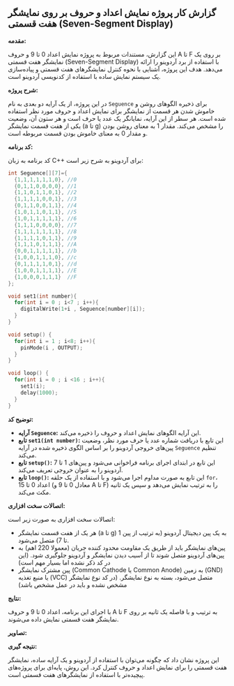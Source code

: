 ## گزارش کار پروژه نمایش اعداد و حروف بر روی نمایشگر هفت قسمتی (Seven-Segment Display)

**مقدمه:**

این گزارش، مستندات مربوط به پروژه نمایش اعداد 0 تا 9 و حروف A تا F بر روی یک نمایشگر هفت قسمتی (Seven-Segment Display) با استفاده از برد آردوینو را ارائه می‌دهد. هدف این پروژه، آشنایی با نحوه کنترل نمایشگرهای هفت قسمتی و پیاده‌سازی یک سیستم نمایش ساده با استفاده از کدنویسی آردوینو است.

**شرح پروژه:**

در این پروژه، از یک آرایه دو بعدی به نام `Seguence` برای ذخیره الگوهای روشن و خاموش شدن هر قسمت از نمایشگر برای نمایش اعداد و حروف مورد نظر استفاده شده است. هر سطر از این آرایه، نمایانگر یک عدد یا حرف است و هر ستون آن، وضعیت یکی از هفت قسمت نمایشگر (a تا g) را مشخص می‌کند. مقدار 1 به معنای روشن بودن و مقدار 0 به معنای خاموش بودن قسمت مربوطه است.

**کد برنامه:**

کد برنامه به زبان C++ برای آردوینو به شرح زیر است:

```cpp
int Seguence[][7]={
  {1,1,1,1,1,1,0}, //0
  {0,1,1,0,0,0,0}, //1
  {1,1,0,1,1,0,1}, //2
  {1,1,1,1,0,0,1}, //3
  {0,1,1,0,0,1,1}, //4
  {1,0,1,1,0,1,1}, //5
  {1,0,1,1,1,1,1}, //6
  {1,1,1,0,0,0,0}, //7
  {1,1,1,1,1,1,1}, //8
  {1,1,1,1,0,1,1}, //9
  {1,1,1,0,1,1,1}, //A
  {0,0,1,1,1,1,1}, //b
  {1,0,0,1,1,1,0}, //c
  {0,1,1,1,1,0,1}, //d
  {1,0,0,1,1,1,1}, //E
  {1,0,0,0,1,1,1}  //F
};

void set1(int number){
  for(int i = 0 ; i<7 ; i++){
    digitalWrite(1+i , Seguence[number][i]);
  }
}

void setup() {
  for(int i = 1 ; i<8; i++){
    pinMode(i , OUTPUT);
  }
}

void loop() {
  for(int i = 0 ; i <16 ; i++){
    set1(i);
    delay(1000);
  }
}
```

**توضیح کد:**

*   **آرایه `Seguence`:** این آرایه الگوهای نمایش اعداد و حروف را ذخیره می‌کند.
*   **تابع `set1(int number)`:** این تابع با دریافت شماره عدد یا حرف مورد نظر، وضعیت پین‌های خروجی آردوینو را بر اساس الگوی ذخیره شده در آرایه `Seguence` تنظیم می‌کند.
*   **تابع `setup()`:** این تابع در ابتدای اجرای برنامه فراخوانی می‌شود و پین‌های 1 تا 7 آردوینو را به عنوان خروجی تعریف می‌کند.
*   **تابع `loop()`:** این تابع به صورت مداوم اجرا می‌شود و با استفاده از یک حلقه `for`، اعداد 0 تا 15 (معادل 0 تا 9 و A تا F) را به ترتیب نمایش می‌دهد و سپس یک ثانیه مکث می‌کند.

**اتصالات سخت افزاری:**

اتصالات سخت افزاری به صورت زیر است:

*   هر یک از هفت قسمت نمایشگر (a تا g) به یک پین دیجیتال آردوینو (به ترتیب از پین 1 تا 7) متصل می‌شود.
*   پین‌های نمایشگر باید از طریق یک مقاومت محدود کننده جریان (معمولا 220 اهم) به پین‌های آردوینو متصل شوند تا از آسیب دیدن نمایشگر و آردوینو جلوگیری شود. (این در کد ذکر نشده اما بسیار مهم است)
*   پین مشترک نمایشگر (Common Cathode یا Common Anode) به زمین (GND) یا منبع تغذیه (VCC) متصل می‌شود، بسته به نوع نمایشگر. (در کد نوع نمایشگر مشخص نشده و باید در عمل مشخص باشد)

**نتایج:**

با اجرای این برنامه، اعداد 0 تا 9 و حروف A تا F به ترتیب و با فاصله یک ثانیه بر روی نمایشگر هفت قسمتی نمایش داده می‌شوند.

**تصاویر:**



**نتیجه گیری:**

این پروژه نشان داد که چگونه می‌توان با استفاده از آردوینو و یک آرایه ساده، نمایشگر هفت قسمتی را برای نمایش اعداد و حروف کنترل کرد. این روش، پایه‌ای برای پروژه‌های پیچیده‌تر با استفاده از نمایشگرهای هفت قسمتی است.
